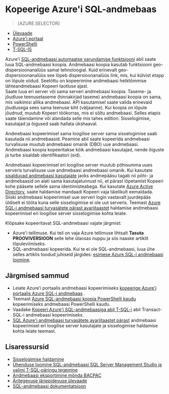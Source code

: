 <properties
    pageTitle="Kopeerige SQL Azure'i andmebaas | Microsoft Azure'i"
    description="Azure'i SQL-andmebaasi koopia loomine"
    services="sql-database"
    documentationCenter=""
    authors="anosov1960"
    manager="jhubbard"
    editor=""/>

<tags
    ms.service="sql-database"
    ms.devlang="NA"
    ms.date="10/24/2016"
    ms.author="sstein; sashan"
    ms.workload="data-management"
    ms.topic="article"
    ms.tgt_pltfrm="NA"/>



# <a name="copy-an-azure-sql-database"></a>Kopeerige Azure'i SQL-andmebaas

> [AZURE.SELECTOR]
- [Ülevaade](sql-database-copy.md)
- [Azure'i portaal](sql-database-copy-portal.md)
- [PowerShelli](sql-database-copy-powershell.md)
- [T-SQL-IS](sql-database-copy-transact-sql.md)

Azure'i [SQL-andmebaasi automaatse varundamise funktsiooni](sql-database-automated-backups.md) abil saate luua SQL-andmebaasi koopia. Andmebaasi koopia kasutab funktsiooni geo-dispersioonanalüüs samal tehnoloogial. Kuid erinevalt geo-dispersioonanalüüs see lõpeb dispersioonanalüüs link, mis, kui külvist etapp on lõpule viidud. Seetõttu on kopeerimine andmebaasi hetktõmmise lähteandmebaasi Kopeeri taotluse ajast.  
Saate luua eri server või sama serveri andmebaasi koopia. Taseme- ja jõudluse teenusetaseme (hinnakirjad taseme) andmebaasi koopia on sama, mis vaikimisi allika andmebaasi. API kasutamisel saate valida erinevaid jõudlusega sees sama teenuse kiht (väljaanne). Kui koopia on lõpule jõudnud, muutub Kopeeri töökorras, mis ei sõltu andmebaasi. Selles etapis saate täiendamine või alandada selle mis tahes edition. Sisselogimise, kasutajad ja õigused saab hallata ükshaaval.  

Andmebaasi kopeerimisel sama loogilise server sama sisselogimise saab kasutada nii andmebaasid. Peamine abil saate kopeerida andmebaasi turvalisuse muutub andmebaasi omanik (DBO) uue andmebaasi. Andmebaasi koopia kopeeritakse kõik andmebaasi kasutajad, nende õiguste ja turbe sisaldab identifikaatori (sid).  

Andmebaasi kopeerimisel eri loogilise server muutub põhisumma uues serveris turvalisuse uue andmebaasi andmebaasi omanik. Kui kasutate [sisalduvad andmebaasi kasutajate](sql-database-manage-logins.md) jaoks andmepääsu tagab nii põhi- ja andmebaasid on alati sama kasutajatunnust nii, et pärast lõpetamist Kopeeri kohe pääsete sellele sama identimisteabega. Kui kasutate [Azure Active Directory](../active-directory/active-directory-whatis.md), saate haldamise mandaadi Kopeeri vaja täielikult eemaldada. Siiski andmebaasi kopeerimisel uue serveri login vastavalt juurdepääs üldiselt ei tööta kuna selle sisselogimise ei ole uut serveris. Teemast [Azure SQL-i andmebaasi turvasätete pärast avariitaastet](sql-database-geo-replication-security-config.md) haldamise andmebaasi kopeerimisel eri loogilise server sisselogimise kohta leiate. 

Klõpsake kopeeritavat SQL-andmebaasi vajate järgmist:

- Azure'i tellimuse. Kui teil on vaja Azure tellimuse lihtsalt **Tasuta PROOVIVERSIOON** selle lehe ülaosas nuppu ja siis naaske artiklit lõpuleviimiseks.
- SQL-andmebaasi kopeerida. Kui te ei ole SQL-andmebaasi, luua ühe selles artiklis toodud juhiseid järgides: [esimese Azure SQL-i andmebaasi loomine](sql-database-get-started.md).

## <a name="next-steps"></a>Järgmised sammud

- Leiate Azure'i portaalis andmebaasi kopeerimiseks [kopeerige Azure'i portaalis Azure SQL-i andmebaas](sql-database-copy-portal.md) .
- Teemast [Azure SQL-andmebaasi koopia PowerShelli kaudu](sql-database-copy-powershell.md) kopeerimiseks andmebaasi PowerShelli kaudu.
- Vaadake [Kopeeri Azure'i SQL-andmebaasiga abil T-SQL-i](sql-database-copy-transact-sql.md) abil Transact-SQL-i andmebaasi kopeerimiseks.
- [SQL Azure'i andmebaasi turvasätete avariitaastet pärast](sql-database-geo-replication-security-config.md) andmebaasi kopeerimisel eri loogilise server kasutajate ja sisselogimise haldamise kohta leiate teemast.



## <a name="additional-resources"></a>Lisaressursid

- [Sisselogimise haldamine](sql-database-manage-logins.md)
- [Ühenduse loomine SQL-andmebaasi SQL Server Management Studio ja valimi T-SQL-päringu tegemine](sql-database-connect-query-ssms.md)
- [Andmebaasi eksportimine mõnda BACPAC](sql-database-export.md)
- [Äritegevuse järjepidevuse ülevaade](sql-database-business-continuity.md)
- [SQL-andmebaasi dokumentatsioon](https://azure.microsoft.com/documentation/services/sql-database/)
